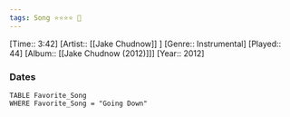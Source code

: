 ```yaml
---
tags: Song ⭐⭐⭐⭐ 💛
---
```

[Time:: 3:42]
[Artist:: [[Jake Chudnow]] ]
[Genre:: Instrumental]
[Played:: 44]
[Album:: [[Jake Chudnow (2012)]]]
[Year:: 2012]
### Dates
````dataview
TABLE Favorite_Song
WHERE Favorite_Song = "Going Down"
````